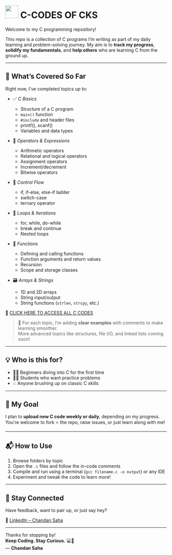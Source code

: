 # <img src="https://cdn.jsdelivr.net/gh/devicons/devicon/icons/c/c-original.svg" width="40" /> C-CODES OF CKS

Welcome to my C programming repository!

This repo is a collection of C programs I’m writing as part of my daily learning and problem-solving journey. My aim is to **track my progress**, **solidify my fundamentals**, and **help others** who are learning C from the ground up.

---

## 📘 What’s Covered So Far

Right now, I’ve completed topics up to:

- ✅ *C Basics*
  - Structure of a C program
  - `main()` function
  - `#include` and header files
  - printf(), scanf()
  - Variables and data types

- 🔢 *Operators & Expressions*
  - Arithmetic operators
  - Relational and logical operators
  - Assignment operators
  - Increment/decrement
  - Bitwise operators

- 🧭 *Control Flow*
  - if, if-else, else-if ladder
  - switch-case
  - ternary operator

- 🔁 *Loops & Iterations*
  - for, while, do-while
  - break and continue
  - Nested loops

- 🧩 *Functions*
  - Defining and calling functions
  - Function arguments and return values
  - Recursion
  - Scope and storage classes

- 🗃️ *Arrays & Strings*
  - 1D and 2D arrays
  - String input/output
  - String functions (`strlen`, `strcpy`, etc.)

 
🔗 [CLICK HERE TO ACCESS ALL C CODES](https://github.com/Chandansaha2005/C-CODES)

> 📌 For each topic, I’m adding **clear examples** with comments to make learning smoother.  
> More advanced topics like structures, file I/O, and linked lists coming soon!

---

## 💡 Who is this for?

- 🧑‍💻 Beginners diving into C for the first time  
- 👨‍🎓 Students who want practice problems  
- 💡 Anyone brushing up on classic C skills

---

## 📅 My Goal

I plan to **upload new C code weekly or daily**, depending on my progress.  
You're welcome to fork ⭐ the repo, raise issues, or just learn along with me!

---

## 📬 How to Use

1. Browse folders by topic  
2. Open the `.c` files and follow the in-code comments  
3. Compile and run using a terminal (`gcc filename.c -o output`) or any IDE  
4. Experiment and tweak the code to learn more!

---

## 📣 Stay Connected

Have feedback, want to pair up, or just say hey?

🔗 [LinkedIn – Chandan Saha](https://www.linkedin.com/in/chandansaha2005/)

---

Thanks for stopping by!  
**Keep Coding. Stay Curious.** 💻🚀  
— **Chandan Saha**
